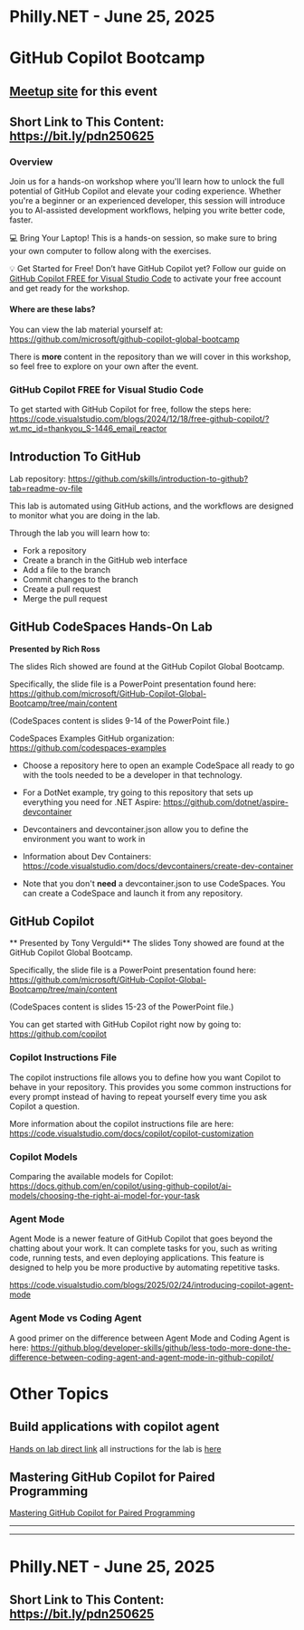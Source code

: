# Philly.NET - June 25, 2025

# GitHub Copilot Bootcamp

## [Meetup site](https://www.meetup.com/philly-net/events/305135856) for this event

## Short Link to This Content: https://bit.ly/pdn250625

### Overview
Join us for a hands-on workshop where you'll learn how to unlock the full potential of GitHub Copilot and elevate your coding experience. Whether you're a beginner or an experienced developer, this session will introduce you to AI-assisted development workflows, helping you write better code, faster.

💻 Bring Your Laptop! This is a hands-on session, so make sure to bring your own computer to follow along with the exercises.

💡 Get Started for Free! Don’t have GitHub Copilot yet? Follow our guide on [GitHub Copilot FREE for Visual Studio Code](https://code.visualstudio.com/blogs/2024/12/18/free-github-copilot/?wt.mc_id=thankyou_S-1446_email_reactor) to activate your free account and get ready for the workshop.

#### Where are these labs?
You can view the lab material yourself at: https://github.com/microsoft/github-copilot-global-bootcamp

There is **more** content in the repository than we will cover in this workshop, so feel free to explore on your own after the event.

### GitHub Copilot FREE for Visual Studio Code
To get started with GitHub Copilot for free, follow the steps here: https://code.visualstudio.com/blogs/2024/12/18/free-github-copilot/?wt.mc_id=thankyou_S-1446_email_reactor


## Introduction To GitHub

Lab repository: https://github.com/skills/introduction-to-github?tab=readme-ov-file

This lab is automated using GitHub actions, and the workflows are designed to monitor what you are doing in the lab.

Through the lab you will learn how to:
- Fork a repository
- Create a branch in the GitHub web interface
- Add a file to the branch
- Commit changes to the branch
- Create a pull request
- Merge the pull request

## GitHub CodeSpaces Hands-On Lab 
**Presented by Rich Ross**

The slides Rich showed are found at the GitHub Copilot Global Bootcamp. 

Specifically, the slide file is a PowerPoint presentation found here:
https://github.com/microsoft/GitHub-Copilot-Global-Bootcamp/tree/main/content

(CodeSpaces content is slides 9-14 of the PowerPoint file.)

CodeSpaces Examples GitHub organization: https://github.com/codespaces-examples

- Choose a repository here to open an example CodeSpace all ready to go with the tools needed to be a developer in that technology.

- For a DotNet example, try going to this repository that sets up everything you need for .NET Aspire: https://github.com/dotnet/aspire-devcontainer

- Devcontainers and devcontainer.json allow you to define the environment you want to work in

- Information about Dev Containers: https://code.visualstudio.com/docs/devcontainers/create-dev-container

- Note that you don't **need** a devcontainer.json to use CodeSpaces.  You can create a CodeSpace and launch it from any repository.

## GitHub Copilot
** Presented by Tony Verguldi**
The slides Tony showed are found at the GitHub Copilot Global Bootcamp. 

Specifically, the slide file is a PowerPoint presentation found here:
https://github.com/microsoft/GitHub-Copilot-Global-Bootcamp/tree/main/content

(CodeSpaces content is slides 15-23 of the PowerPoint file.)

You can get started with GitHub Copilot right now by going to:
https://github.com/copilot

### Copilot Instructions File
The copilot instructions file allows you to define how you want Copilot to behave in your repository.  This provides you some common instructions for every prompt instead of having to repeat yourself every time you ask Copilot a question.

More information about the copilot instructions file are here: https://code.visualstudio.com/docs/copilot/copilot-customization

### Copilot Models
Comparing the available models for Copilot: https://docs.github.com/en/copilot/using-github-copilot/ai-models/choosing-the-right-ai-model-for-your-task

### Agent Mode
Agent Mode is a newer feature of GitHub Copilot that goes beyond the chatting about your work.  It can complete tasks for you, such as writing code, running tests, and even deploying applications. This feature is designed to help you be more productive by automating repetitive tasks.

https://code.visualstudio.com/blogs/2025/02/24/introducing-copilot-agent-mode

### Agent Mode vs Coding Agent
A good primer on the difference between Agent Mode and Coding Agent is here:
https://github.blog/developer-skills/github/less-todo-more-done-the-difference-between-coding-agent-and-agent-mode-in-github-copilot/



# Other Topics
## Build applications with copilot agent
[Hands on lab direct link](https://github.com/skills/build-applications-w-copilot-agent-mode)
all instructions for the lab is [here](https://github.com/row5is/pdn-hol-test2/issues/1)

## Mastering GitHub Copilot for Paired Programming
[Mastering GitHub Copilot for Paired Programming](https://github.com/microsoft/Mastering-GitHub-Copilot-for-Paired-Programming)
***
***

# Philly.NET - June 25, 2025

## Short Link to This Content: https://bit.ly/pdn250625
